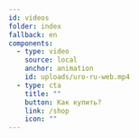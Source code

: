 ```yaml
---
id: videos
folder: index
fallback: en
components:
  - type: video
    source: local
    anchor: animation
    id: uploads/uro-ru-web.mp4
  - type: cta
    title: ""
    button: Как купить?
    link: /shop
    icon: ""
---
```

